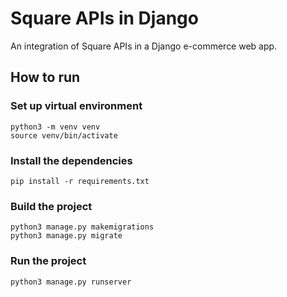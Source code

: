 # Square APIs in Django

An integration of Square APIs in a Django e-commerce web app.

## How to run

### Set up  virtual environment
```
python3 -m venv venv
source venv/bin/activate
```

### Install the dependencies

```
pip install -r requirements.txt
```

### Build the project

```
python3 manage.py makemigrations
python3 manage.py migrate
```

### Run the project

```
python3 manage.py runserver
```
